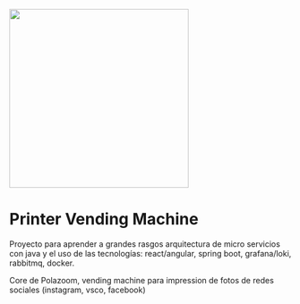 <a href="https://" target="blank"><img src="" width="320" alt="" /></a>

# Printer Vending Machine
Proyecto para aprender a grandes rasgos arquitectura de micro servicios con java y el uso de
las tecnologías: react/angular, spring boot, grafana/loki, rabbitmq, docker.

Core de Polazoom, vending machine para impression de fotos de redes sociales (instagram, vsco, facebook)


~~~~